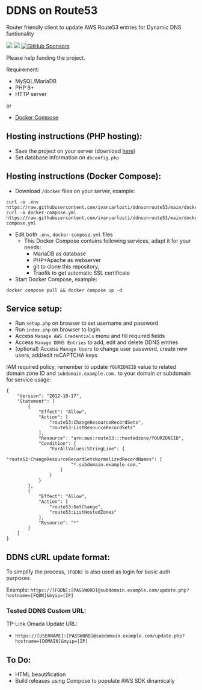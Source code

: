 # DDNS on Route53
Router friendly client to update AWS Route53 entries for Dynamic DNS funtionality

<a target="_blank" href="https://github.com/ivancarlosti/ddnsonroute53"><img src="https://img.shields.io/github/stars/ivancarlosti/ddnsonroute53?style=flat" /></a>
<a target="_blank" href="https://github.com/ivancarlosti/ddnsonroute53"><img src="https://img.shields.io/github/last-commit/ivancarlosti/ddnsonroute53" /></a>
[![GitHub Sponsors](https://img.shields.io/github/sponsors/ivancarlosti?label=GitHub%20Sponsors)](https://github.com/sponsors/ivancarlosti)

Please help funding the project.

Requirement:

* MySQL/MariaDB
* PHP 8+
* HTTP server

or

* [Docker Compose](https://docs.docker.com/engine/install/)

## Hosting instructions (PHP hosting):

* Save the project on your server (download [here](https://github.com/ivancarlosti/ddnsonroute53/zipball/master))
* Set database information on `dbconfig.php`


## Hosting instructions (Docker Compose):

* Download `/docker` files on your server, example:
```
curl -o .env https://raw.githubusercontent.com/ivancarlosti/ddnsonroute53/main/docker/.env
curl -o docker-compose.yml https://raw.githubusercontent.com/ivancarlosti/ddnsonroute53/main/docker/docker-compose.yml
```
* Edit both `.env`, `docker-compose.yml` files
  * This Docker Compose contains following services, adapt it for your needs:
    * MariaDB as database
    * PHP+Apache as webserver
    * git to clone this repository,
    * Traefik to get automatic SSL certificate
* Start Docker Compose, example:
```
docker compose pull && docker compose up -d
```

## Service setup:

* Run `setup.php` on browser to set username and password
* Run `index.php` on browser to login
* Access `Manage AWS Credentials` menu and fill required fields
* Access `Manage DDNS Entries` to add, edit and delete DDNS entries
* (optional) Access `Manage Users` to change user password, create new users, add/edit reCAPTCHA keys 

IAM required policy, remember to update `YOURZONEID` value to related domain zone ID and `subdomain.example.com.` to your domain or subdomain for service usage:

```
{
	"Version": "2012-10-17",
	"Statement": [
		{
			"Effect": "Allow",
			"Action": [
				"route53:ChangeResourceRecordSets",
				"route53:ListResourceRecordSets"
			],
			"Resource": "arn:aws:route53:::hostedzone/YOURZONEID",
			"Condition": {
				"ForAllValues:StringLike": {
					"route53:ChangeResourceRecordSetsNormalizedRecordNames": [
						"*.subdomain.example.com."
					]
				}
			}
		},
		{
			"Effect": "Allow",
			"Action": [
				"route53:GetChange",
				"route53:ListHostedZones"
			],
			"Resource": "*"
		}
	]
}
```

## DDNS cURL update format:

To simplify the process, `[FQDN]` is also used as login for basic auth purposes.

Example: `https://[FQDN]:[PASSWORD]@subdomain.example.com/update.php?hostname=[FQDN]&myip=[IP]`

### Tested DDNS Custom URL:

TP-Link Omada Update URL:
* `https://[USERNAME]:[PASSWORD]@subdomain.example.com/update.php?hostname=[DOMAIN]&myip=[IP]`

## To Do:

* HTML beautification
* Build releases using Compose to populate AWS SDK dinamically
